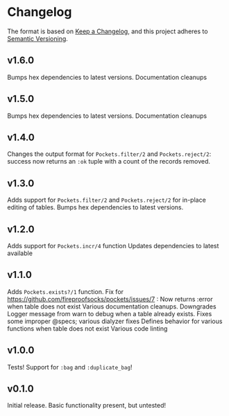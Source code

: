 # Changelog

The format is based on [Keep a Changelog](https://keepachangelog.com/en/1.0.0/),
and this project adheres to [Semantic Versioning](https://semver.org/spec/v2.0.0.html).

## v1.6.0

Bumps hex dependencies to latest versions.
Documentation cleanups

## v1.5.0

Bumps hex dependencies to latest versions.
Documentation cleanups

## v1.4.0

Changes the output format for `Pockets.filter/2` and `Pockets.reject/2`: success now
returns an `:ok` tuple with a count of the records removed.

## v1.3.0

Adds support for `Pockets.filter/2` and `Pockets.reject/2` for in-place editing of tables.
Bumps hex dependencies to latest versions.

## v1.2.0

Adds support for `Pockets.incr/4` function
Updates dependencies to latest available

## v1.1.0

Adds `Pockets.exists?/1` function.
Fix for <https://github.com/fireproofsocks/pockets/issues/7> : Now returns :error when table does not exist
Various documentation cleanups.
Downgrades Logger message from warn to debug when a table already exists.
Fixes some improper @specs; various dialyzer fixes
Defines behavior for various functions when table does not exist
Various code linting

## v1.0.0

Tests! Support for `:bag` and `:duplicate_bag`!

## v0.1.0

Initial release. Basic functionality present, but untested!
